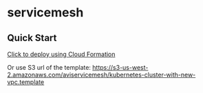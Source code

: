 # servicemesh

## Quick Start
[Click to deploy using Cloud Formation](https://us-west-2.console.aws.amazon.com/cloudformation/home?region=us-west-2#/stacks/new?stackName=AviK8SQuickstart&templateURL=https://s3-us-west-2.amazonaws.com/aviservicemesh/kubernetes-cluster-with-new-vpc.template)

Or use S3 url of the template: https://s3-us-west-2.amazonaws.com/aviservicemesh/kubernetes-cluster-with-new-vpc.template

